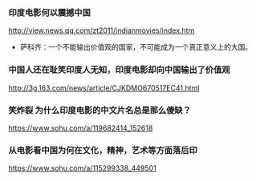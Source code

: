 ### 印度电影何以震撼中国
http://view.news.qq.com/zt2011/indianmovies/index.htm
- 萨科齐：一个不能输出价值观的国家，不可能成为一个真正意义上的大国。
### 中国人还在耻笑印度人无知，印度电影却向中国输出了价值观
http://3g.163.com/news/article/CJKDMO670517EC41.html
### 笑炸裂 为什么印度电影的中文片名总是那么傻缺？
https://www.sohu.com/a/119682414_152618
### 从电影看中国为何在文化，精神，艺术等方面落后印
https://www.sohu.com/a/115299338_449501